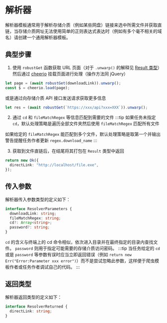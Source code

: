 # 解析器

解析器模板通常用于解析存储介质（例如某些网盘）链接来选中所需文件并获取直链，当存储介质网址无法使用简单的正则表达式表达时（例如有多个毫不相关的域名）请创建一个通用解析器模板。

## 典型步骤

1. 使用 `robustGet` 函数获取 URL 页面（对于 `.unwarp()` 的解释见 [Result 类型](./general.md#result-%E7%B1%BB%E5%9E%8B)）然后通过 [cheerio](https://github.com/cheeriojs/cheerio) 挂载页面进行处理（操作方法同 jQuery）

```typescript
let page = (await robustGet(downloadLink)).unwarp();
const $ = cheerio.load(page);
```

或是通过向存储介质 API 接口发送请求获取更多信息

```typescript
let res = (await robustGet(`https://xxx/api?xxx=XXX`)).unwarp();
```

2. 通过 `cd` 和 `fileMatchRegex` 等信息匹配到需要的文件
:::tip
如果任务未指定 `cd`，默认处理策略是遍历全部文件夹然后使用 `fileMatchRegex` 匹配所有文件

如果给定的 `fileMatchRegex` 能匹配到多个文件，默认处理策略是取第一个并输出警告提醒任务作者更新 `regex.download_name`
:::

3. 获取到文件直链后，在结尾将其打包在 `Result` 类型中返回

```typescript
return new Ok({
  directLink: "http://localhost/file.exe",
});
```

## 传入参数

解析器传入参数类型的定义如下：

```typescript
interface ResolverParameters {
  downloadLink: string;
  fileMatchRegex: string;
  cd?: Array<string>;
  password?: string;
}
```

`cd` 的含义与终端上的 cd 命令相似，依次进入目录并在最终指定的目录内查找文件。
`password` 则用于指定可能需要的存储介质访问密码。
:::tip
当任务给定的 `cd` 或是 `password` 等参数有误时应当立即返回错误（例如 `return new Err("Error:Parameter xxx error")`）而不是尝试忽略此参数，这样便于爬虫模板作者或任务作者调试自己的代码。
:::

## 返回类型

解析器返回类型的定义如下：

```typescript
interface ResolverReturned {
  directLink: string;
}
```
